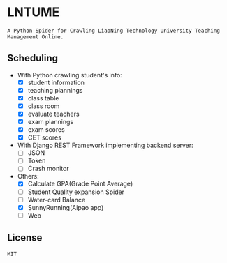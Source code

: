 # LNTUME
    A Python Spider for Crawling LiaoNing Technology University Teaching Management Online.

## Scheduling
- With Python crawling student's info:
    - [x] student information
    - [x] teaching plannings
    - [x] class table
    - [x] class room
    - [x] evaluate teachers
    - [x] exam plannings
    - [x] exam scores
    - [x] CET scores
    
- With Django REST Framework implementing backend server:
    - [ ] JSON
    - [ ] Token
    - [ ] Crash monitor

- Others:
    - [x] Calculate GPA(Grade Point Average)
    - [ ] Student Quality expansion Spider
    - [ ] Water-card Balance
    - [x] SunnyRunning(Aipao app)
    - [ ] Web
    
## License
    MIT